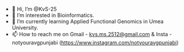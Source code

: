 - 👋 Hi, I’m @KvS-25
- 👀 I’m interested in Bioinformatics.
- 🌱 I’m currently learning Applied Functional Genomics in Umea University.
- 📫 How to reach me on Gmail - kvs.ms.2512@gmail.com & Insta - notyouravgpunjabi (https://www.instagram.com/notyouravgpunjabi)

<!---
KvS-25/KvS-25 is a ✨ special ✨ repository because its `README.md` (this file) appears on your GitHub profile.
You can click the Preview link to take a look at your changes.
--->
